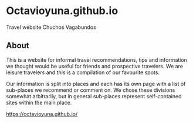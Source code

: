 # Octavioyuna.github.io
Travel website Chuchos Vagabundos

## About

This is a website for informal travel recommendations, tips and information we thought would be useful for friends and prospective travelers. We are leisure travelers and this is a compilation of our favourite spots.

Our information is split into places and each has its own page with a list of sub-places we recommend or comment on. We chose these divisions somewhat arbitrarily, but in general sub-places represent self-contained sites within the main place.

https://octavioyuna.github.io/

